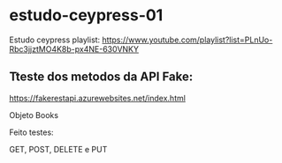 # estudo-ceypress-01
Estudo ceypress playlist:   https://www.youtube.com/playlist?list=PLnUo-Rbc3jjztMO4K8b-px4NE-630VNKY  

## Tteste dos metodos da API Fake:   

https://fakerestapi.azurewebsites.net/index.html  

Objeto Books

Feito testes: 

GET, POST, DELETE e PUT



